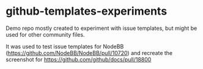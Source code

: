 # github-templates-experiments

Demo repo mostly created to experiment with issue templates, but might be used for other community files.

It was used to test issue templates for NodeBB (https://github.com/NodeBB/NodeBB/pull/10720) and recreate the screenshot for https://github.com/github/docs/pull/18800
